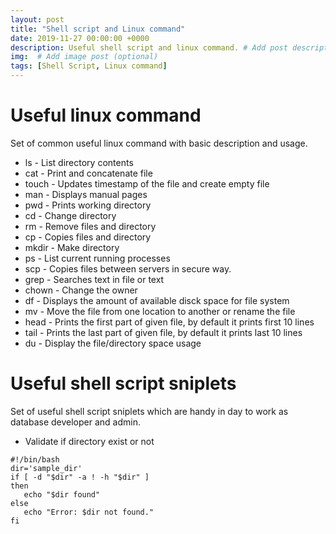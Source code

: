 ```yaml
---
layout: post
title: "Shell script and Linux command"
date: 2019-11-27 00:00:00 +0000
description: Useful shell script and linux command. # Add post description (optional)
img:  # Add image post (optional)
tags: [Shell Script, Linux command]
---
```

# Useful linux command
Set of common useful linux command with basic description and usage.  
* ls - List directory contents
* cat - Print and concatenate file
* touch - Updates timestamp of the file and create empty file
* man - Displays manual pages
* pwd - Prints working directory
* cd - Change directory
* rm - Remove files and directory
* cp - Copies files and directory
* mkdir - Make directory
* ps - List current running processes
* scp - Copies files between servers in secure way.
* grep - Searches text in file or text
* chown - Change the owner
* df - Displays the amount of available disck space for file system
* mv - Move the file from one location to another or rename the file
* head - Prints the first part of given file, by default it prints first 10 lines
* tail - Prints the last part of given file, by default it prints last 10 lines 
* du - Display the file/directory space usage

# Useful shell script sniplets
Set of useful shell script sniplets which are handy in day to work as database developer and admin.    
* Validate if directory exist or not
```shell
#!/bin/bash
dir='sample_dir'
if [ -d "$dir" -a ! -h "$dir" ]
then
   echo "$dir found"
else
   echo "Error: $dir not found."
fi
```
